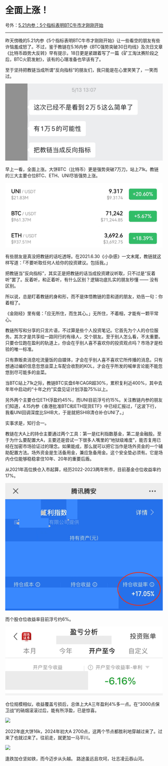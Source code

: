 # 全面上涨！

号外：[5.21内参：5个指标表明BTC牛市才刚刚开始](http://rd.liujiaolian.com/i/20240521)

* * *

昨天傍晚的5.21内参《5个指标表明BTC牛市才刚刚开始》让一些看空的朋友有些许恼羞成怒了。不过，鉴于教链在5.16内参《BTC强势突破30日均线》及次日文章《比特币趋势大反转》早有提示，18日更是紧跟着写了一篇《矿工淘汰赛阶段之后，BTC火箭发射》，该有的心理准备也早该有了。

至于坚持把教链当成所谓“反向指标”的朋友们，我只能是在心里笑笑了，一笑而过。

![](2024-05-21-A01.jpeg)

早上一看，全面上涨。大饼BTC（比特币）更是强势突破7万刀，站上71k。教链的三大主要仓位BTC、ETH、UNI尽皆强势上涨。

![](2024-05-21-A02.jpeg)

有些朋友是真没把教链的话吃透呀。在2021.6.30《小杂感》一文末尾，教链就这样写道：「不要听取任何人给你的投资建议。包括我。」

把教链当“反向指标”，其实正是把教链的话当成投资建议听取，只不过是“反着听”罢了。反着听，和正着听，有什么区别？逻辑功底扎实的朋友秒懂 —— 没有区别。

所以说，总是盯着教链的身和形，而不是体悟教链的意和道的朋友，劝告一句：你着相了。

《金刚经》里有偈：「应无所住，而生其心。」无所住，不着相，才能有一颗平常心。

教链所写和分享的只言片语，不过算是些个人投资笔记。它首先为个人的仓位服务。其次才是共享给一路同行的有缘人，交个朋友。至于别人怎么看，不太重要。只要仓位跑在盈利的轨道上，你会在乎别人喜不喜欢你的投资观点吗？市场才是检验的唯一标准。

只有靠贩卖消息吃流量饭的自媒体，才会在乎别人喜不喜欢它所传播的消息。只有想通过编织信息忽悠韭菜上车配合收割的KOL，才会在乎所发的喊单言论能不能忽悠到尽可能多的韭菜。

当BTC站上71k之际，教链BTC实盘6年CAGR超30%，累积复利近400%，其中去年年中启动的“十年之约”实盘见证计划浮盈75%以上。

另外两个主要仓位ETH浮盈约45%，而UNI目前浮亏约15%。关注教链内参的朋友们知道，4.15内参《香港批准BTC和ETH现货ETF》中已经汇报过，「这波下行，我看UNI回调深度比SHIB大，于是就把SHIB清仓补仓UNI了。」

实事求是，知行合一。

教链在大A上的持仓主要通过两个工具：第一是红利指数基金，第二是金融股。至于为什么要配置大A，主要还是尝试一下很多人嘴里的“地狱级难度”，能否复用已经在加密市场验证过的理念。如果能成，那么就可以把它当作是场外资金的一个辅助配置方法。场外资金是生活备用金，兼应急备用金。这个安全垫必须有。它是场内仓位能够稳稳拿住10年、20年的重要后盾。

从2021年高位换仓入市起算，经历2022-2023两年熊市，目前基金仓位收益率约17%。

![](2024-05-21-A03.jpeg)

而个股仓位收益率目前浮亏约6%。

![](2024-05-21-A04.jpeg)

仓位规模相似，收益覆盖亏损后，总体上大A三年盈利4%多一点。在“3000点保卫战”的硝烟滚滚过后，能有所浮盈，已是惊喜。

![](2024-05-21-A05.jpeg)

2022年底大饼16k，2024年初大A 2700点，这两个节点都胜利地穿越过来了。过来了也就过来了。往前走，就更加一马平川。

![](2024-05-21-A06.jpeg)

逢跌加仓坚如铁，而今迈步从头越。
路途虽远且坎坷，壮志凌云吞山河。

